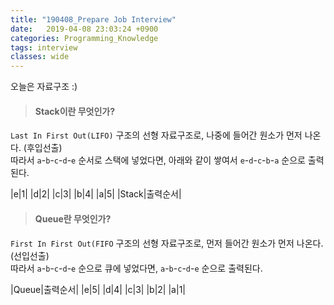 ```yaml
---
title: "190408_Prepare Job Interview"
date:   2019-04-08 23:03:24 +0900
categories: Programming_Knowledge
tags: interview
classes: wide
---
```


오늘은 자료구조 :)  
  
> #### Stack이란 무엇인가?

`Last In First Out(LIFO)` 구조의 선형 자료구조로, 나중에 들어간 원소가 먼저 나온다. (후입선출)  
따라서 `a`-`b`-`c`-`d`-`e` 순서로 스택에 넣었다면, 아래와 같이 쌓여서 `e`-`d`-`c`-`b`-`a` 순으로 출력된다.  
    
|e|1|
|d|2|
|c|3|
|b|4|
|a|5|
|Stack|출력순서|  

> #### Queue란 무엇인가? 

`First In First Out(FIFO` 구조의 선형 자료구조로, 먼저 들어간 원소가 먼저 나온다. (선입선출)  
따라서 `a`-`b`-`c`-`d`-`e` 순으로 큐에 넣었다면, `a`-`b`-`c`-`d`-`e` 순으로 출력된다.  
  
|Queue|출력순서|
|e|5|
|d|4|
|c|3|
|b|2|
|a|1|
